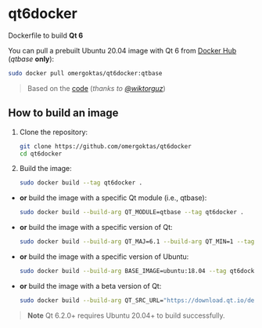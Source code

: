 # qt6docker

Dockerfile to build **Qt 6**

You can pull a prebuilt Ubuntu 20.04 image with Qt 6 from [Docker Hub](https://hub.docker.com/r/omergoktas/qt6docker) (_qtbase_ **only**):


```bash
sudo docker pull omergoktas/qt6docker:qtbase
```

> Based on the [code](https://github.com/wiktorguz/Qt6-docker) (_thanks to [@wiktorguz](https://github.com/wiktorguz)_)

## How to build an image

1. Clone the repository:

    ```bash
    git clone https://github.com/omergoktas/qt6docker
    cd qt6docker
    ```

2. Build the image:

    ```bash
    sudo docker build --tag qt6docker .
    ```

- **or** build the image with a specific Qt module (i.e., qtbase):

    ```bash
    sudo docker build --build-arg QT_MODULE=qtbase --tag qt6docker .
    ```

- **or** build the image with a specific version of Qt:

    ```bash
    sudo docker build --build-arg QT_MAJ=6.1 --build-arg QT_MIN=1 --tag qt6docker .
    ```

- **or** build the image with a specific version of Ubuntu:

    ```bash
    sudo docker build --build-arg BASE_IMAGE=ubuntu:18.04 --tag qt6docker .
    ```

- **or** build the image with a beta version of Qt:

    ```bash
    sudo docker build --build-arg QT_SRC_URL="https://download.qt.io/development_releases/qt/6.5/6.5.0-beta2/submodules/qtbase-everywhere-src-6.5.0-beta2.tar.xz" --tag qt6docker .
    ```

> **Note** Qt 6.2.0+ requires Ubuntu 20.04+ to build successfully.
